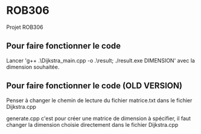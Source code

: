 # ROB306
Projet ROB306

## Pour faire fonctionner le code ##
Lancer 'g++ .\Dijkstra_main.cpp -o .\result; ./result.exe DIMENSION' avec la dimension souhaitée.

## Pour faire fonctionner le code (OLD VERSION) ##
Penser à changer le chemin de lecture du fichier matrice.txt dans le fichier Dijkstra.cpp

generate.cpp c'est pour créer une matrice de dimension à spécifier, il faut changer la dimension choisie directement dans le fichier Dijkstra.cpp

